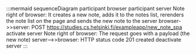 :::mermaid
sequenceDiagram
    participant browser
    participant server
    Note right of browser: It creates a new note, adds it to the notes list, rerenders the note list on the page and sends the new note to the server
    browser->>server: POST https://studies.cs.helsinki.fi/exampleapp/new_note_spa
    activate server
    Note right of browser: The request goes with a payload (the new note)
    server-->>browser: HTTP status code 201 created
    deactivate server
:::